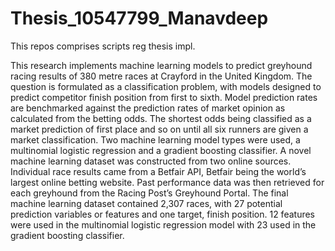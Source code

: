 # Thesis_10547799_Manavdeep
This repos comprises scripts reg thesis impl.


This research implements machine learning models to predict greyhound racing results of 380 metre races at Crayford in the United Kingdom. The question is formulated as a classification problem, with models designed to predict competitor finish position from first to sixth. Model prediction rates are benchmarked against the prediction rates of market opinion as calculated from the betting odds. The shortest odds being classified as a market prediction of first place and so on until all six runners are given a market classification. Two machine learning model types were used, a multinomial logistic regression and a gradient boosting classifier. A novel machine learning dataset was constructed from two online sources. Individual race results came from a Betfair API, Betfair being the world’s largest online betting website. Past performance data was then retrieved for each greyhound from the Racing Post’s Greyhound Portal. The final machine learning dataset contained 2,307 races, with 27 potential prediction variables or features and one target, finish position. 12 features were used in the multinomial logistic regression model with 23 used in the gradient boosting classifier.
